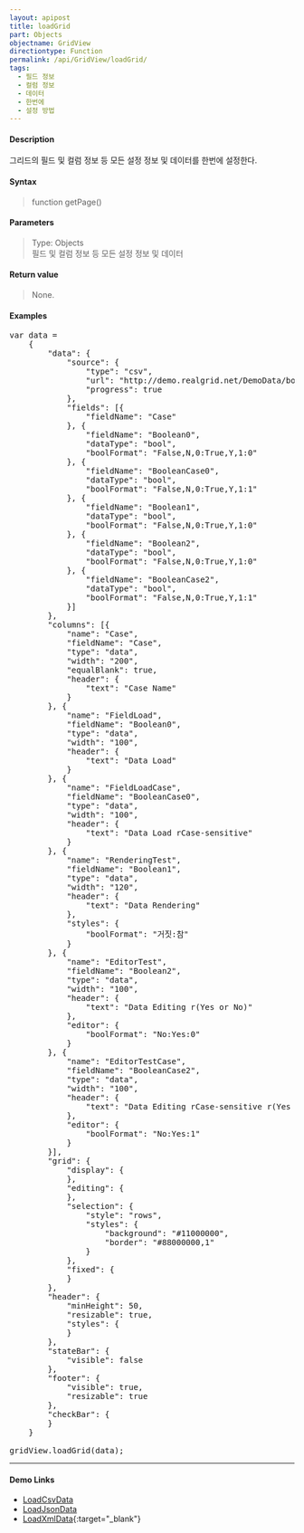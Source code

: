 ```yaml
---
layout: apipost
title: loadGrid
part: Objects
objectname: GridView
directiontype: Function
permalink: /api/GridView/loadGrid/
tags: 
  - 필드 정보
  - 컬럼 정보
  - 데이터
  - 한번에
  - 설정 방법
---
```



#### Description

 그리드의 필드 및 컬럼 정보 등 모든 설정 정보 및 데이터를 한번에 설정한다.

#### Syntax

> function getPage()

#### Parameters

> Type: Objects  
> 필드 및 컬럼 정보 등 모든 설정 정보 및 데이터

#### Return value

> None.

#### Examples 

<pre class="prettyprint">
var data = 
	{
		"data": {
			"source": {
				"type": "csv",
				"url": "http://demo.realgrid.net/DemoData/booltest.csv?__time__=${tick}",
				"progress": true
			},
			"fields": [{
				"fieldName": "Case"
			}, {
				"fieldName": "Boolean0",
				"dataType": "bool",
				"boolFormat": "False,N,0:True,Y,1:0"
			}, {
				"fieldName": "BooleanCase0",
				"dataType": "bool",
				"boolFormat": "False,N,0:True,Y,1:1"
			}, {
				"fieldName": "Boolean1",
				"dataType": "bool",
				"boolFormat": "False,N,0:True,Y,1:0"
			}, {
				"fieldName": "Boolean2",
				"dataType": "bool",
				"boolFormat": "False,N,0:True,Y,1:0"
			}, {
				"fieldName": "BooleanCase2",
				"dataType": "bool",
				"boolFormat": "False,N,0:True,Y,1:1"
			}]
		},
		"columns": [{
			"name": "Case",
			"fieldName": "Case",
			"type": "data",
			"width": "200",
			"equalBlank": true,
			"header": {
				"text": "Case Name"
			}
		}, {
			"name": "FieldLoad",
			"fieldName": "Boolean0",
			"type": "data",
			"width": "100",
			"header": {
				"text": "Data Load"
			}
		}, {
			"name": "FieldLoadCase",
			"fieldName": "BooleanCase0",
			"type": "data",
			"width": "100",
			"header": {
				"text": "Data Load rCase-sensitive"
			}
		}, {
			"name": "RenderingTest",
			"fieldName": "Boolean1",
			"type": "data",
			"width": "120",
			"header": {
				"text": "Data Rendering"
			},
			"styles": {
				"boolFormat": "거짓:참"
			}
		}, {
			"name": "EditorTest",
			"fieldName": "Boolean2",
			"type": "data",
			"width": "100",
			"header": {
				"text": "Data Editing r(Yes or No)"
			},
			"editor": {
				"boolFormat": "No:Yes:0"
			}
		}, {
			"name": "EditorTestCase",
			"fieldName": "BooleanCase2",
			"type": "data",
			"width": "100",
			"header": {
				"text": "Data Editing rCase-sensitive r(Yes or No)"
			},
			"editor": {
				"boolFormat": "No:Yes:1"
			}
		}],
		"grid": {
			"display": {
			},
			"editing": {
			},
			"selection": {
				"style": "rows",
				"styles": {
					"background": "#11000000",
					"border": "#88000000,1"
				}
			},
			"fixed": {
			}
		},
		"header": {
			"minHeight": 50,
			"resizable": true,
			"styles": {
			}
		},
		"stateBar": {
			"visible": false
		},
		"footer": {
			"visible": true,
			"resizable": true
		},
		"checkBar": {
		}
	}
	
gridView.loadGrid(data);	
</pre>

---

#### Demo Links

* [LoadCsvData](http://demo.realgrid.com/FillData/LoadCsvData/)
* [LoadJsonData](http://demo.realgrid.com/FillData/LoadJsonData/)
* [LoadXmlData](http://demo.realgrid.com/FillData/LoadXmlData/){:target="_blank"}
